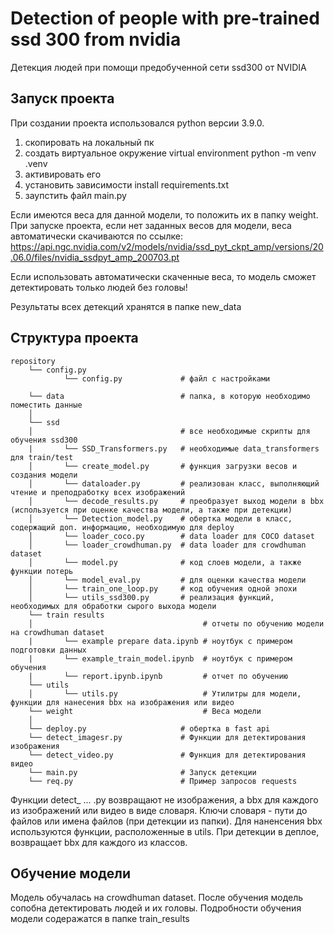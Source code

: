 # Detection of people with pre-trained ssd 300 from nvidia
Детекция людей при помощи предобученной сети ssd300 от NVIDIA
## Запуск проекта

При создании проекта использовался python версии 3.9.0.

1. скопировать на локальный пк
2. создать виртуальное окружение virtual environment python -m venv .venv
3. активировать его
4. установить зависимости install requirements.txt
5. заупстить файл main.py

Если имеются веса для данной модели, то положить их в папку weight.
При запуске проекта, если нет заданных весов для модели, веса автоматически скачиваются по ссылке:
   https://api.ngc.nvidia.com/v2/models/nvidia/ssd_pyt_ckpt_amp/versions/20.06.0/files/nvidia_ssdpyt_amp_200703.pt

Если использовать автоматически скаченные веса, то модель сможет детектировать только людей без головы!

Результаты всех детекций хранятся в папке new_data



## Структура проекта
```
repository
    └── config.py
            └── config.py             # файл с настройками

    └── data                          # папка, в которую необходимо поместить данные
    │
    └── ssd
    │                                 # все необходимые скрипты для обучения ssd300
    |       └── SSD_Transformers.py   # необходимые data_transformers для train/test
    │       └── create_model.py       # функция загрузки весов и создания модели
    │       └── dataloader.py         # реализован класс, выполняющий чтение и преподработку всех изображений
    │       └── decode_results.py     # преобразует выход модели в bbx (используется при оценке качества модели, а также при детекции)
    │       └── Detection_model.py    # обертка модели в класс, содержащий доп. информацию, необходимую для deploy
    │       └── loader_coco.py        # data loader для COCO dataset
    │       └── loader_crowdhuman.py  # data loader для crowdhuman dataset
    │       └── model.py              # код слоев модели, а также функции потерь
    │       └── model_eval.py         # для оценки качества модели
    │       └── train_one_loop.py     # код обучения одной эпохи
    │       └── utils_ssd300.py       # реализация функций, необходимых для обработки сырого выхода модели
    └── train results
    │                                      # отчеты по обучению модели на crowdhuman dataset
    |       └── example prepare data.ipynb # ноутбук с примером подготовки данных
    |       └── example_train_model.ipynb  # ноутбук с примером обучения
    |       └── report.ipynb.ipynb         # отчет по обучению
    └── utils
    │       └── utils.py                   # Утилитры для модели, функции для нанесения bbx на изображения или видео
    └── weight                             # Веса модели
    │
    └── deploy.py                     # обертка в fast api
    └── detect_imagesr.py             # Функции для детектирования изображения
    └── detect_video.py               # Функция для детектирования видео
    └── main.py                       # Запуск детекции
    └── req.py                        # Пример запросов requests
```
Функции detect_ ...  .py возвращают не изображения, а bbx для каждого из изображений или видео в виде словаря. Ключи словаря - пути до файлов или имена файлов (при детекции из папки). Для наненсения bbx используются функции, расположенные в utils. При детекции в деплое, возвращает bbx для каждого из классов.
## Обучение модели
Модель обучалась на crowdhuman dataset. После обучения модель сопобна детектировать людей и их головы. Подробности обучения модели содеражатся в папке train_results
